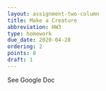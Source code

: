 ```yaml
---
layout: assignment-two-column
title: Make a Creature
abbreviation: HW3
type: homework
due_date: 2020-04-28
ordering: 2
points: 8
draft: 1
---
```


See Google Doc